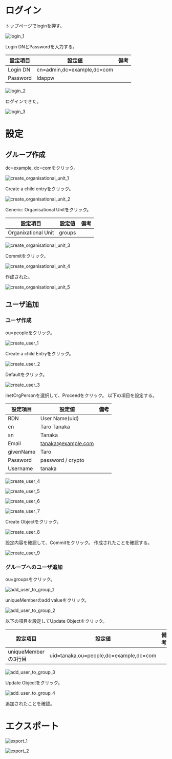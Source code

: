 # ログイン

トップページでloginを押す。

![login_1](images/ldap/phpldapadmin/login_1.png)

Login DNとPasswordを入力する。

| 設定項目 | 設定値                     | 備考 |
| -------- | -------------------------- | ---- |
| Login DN | cn=admin,dc=example,dc=com |      |
| Password | ldappw                     |      |

![login_2](images/ldap/phpldapadmin/login_2.png)

ログインできた。

![login_3](images/ldap/phpldapadmin/login_3.png)

# 設定

## グループ作成

dc=example, dc=comをクリック。

![create_organisational_unit_1](images/ldap/phpldapadmin/create_organisational_unit_1.png)

Create a child entryをクリック。

![create_organisational_unit_2](images/ldap/phpldapadmin/create_organisational_unit_2.png)

Generic: Organisational Unitをクリック。

| 設定項目            | 設定値 | 備考 |
| ------------------- | ------ | ---- |
| Organixational Unit | groups |      |

![create_organisational_unit_3](images/ldap/phpldapadmin/create_organisational_unit_3.png)

Commitをクリック。

![create_organisational_unit_4](images/ldap/phpldapadmin/create_organisational_unit_4.png)

作成された。

![create_organisational_unit_5](images/ldap/phpldapadmin/create_organisational_unit_5.png)


## ユーザ追加

### ユーザ作成

ou=peopleをクリック。

![create_user_1](images/ldap/phpldapadmin/create_user_1.png)

Create a child Entryをクリック。

![create_user_2](images/ldap/phpldapadmin/create_user_2.png)

Defaultをクリック。

![create_user_3](images/ldap/phpldapadmin/create_user_3.png)

inetOrgPersonを選択して、Proceedをクリック。
以下の項目を設定する。

| 設定項目  | 設定値             | 備考 |
| --------- | ------------------ | ---- |
| RDN       | User Name(uid)     |      |
| cn        | Taro Tanaka        |      |
| sn        | Tanaka             |      |
| Email     | tanaka@example.com |      |
| givenName | Taro               |      |
| Password  | password / crypto  |      |
| Username  | tanaka             |      |

![create_user_4](images/ldap/phpldapadmin/create_user_4.png)

![create_user_5](images/ldap/phpldapadmin/create_user_5.png)

![create_user_6](images/ldap/phpldapadmin/create_user_6.png)

![create_user_7](images/ldap/phpldapadmin/create_user_7.png)

Create Objectをクリック。

![create_user_8](images/ldap/phpldapadmin/create_user_8.png)

設定内容を確認して、Commitをクリック。
作成されたことを確認する。

![create_user_9](images/ldap/phpldapadmin/create_user_9.png)

### グループへのユーザ追加

ou=groupsをクリック。

![add_user_to_group_1](images/ldap/phpldapadmin/add_user_to_group_1.png)

uniqueMemberのadd valueをクリック。

![add_user_to_group_2](images/ldap/phpldapadmin/add_user_to_group_2.png)

以下の項目を設定してUpdate Objectをクリック。

| 設定項目             | 設定値                                 | 備考 |
| -------------------- | -------------------------------------- | ---- |
| uniqueMember の3行目 | uid=tanaka,ou=people,dc=example,dc=com |      |

![add_user_to_group_3](images/ldap/phpldapadmin/add_user_to_group_3.png)

Update Objectをクリック。

![add_user_to_group_4](images/ldap/phpldapadmin/add_user_to_group_4.png)

追加されたことを確認。

# エクスポート

![export_1](images/ldap/phpldapadmin/export_1.png)

![export_2](images/ldap/phpldapadmin/export_2.png)